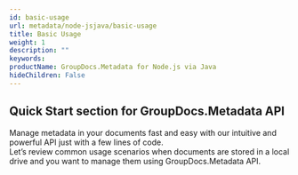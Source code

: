 ```yaml
---
id: basic-usage
url: metadata/node-jsjava/basic-usage
title: Basic Usage
weight: 1
description: ""
keywords: 
productName: GroupDocs.Metadata for Node.js via Java
hideChildren: False
---
```

## Quick Start section for GroupDocs.Metadata API

Manage metadata in your documents fast and easy with our intuitive and powerful API just with a few lines of code.  
Let’s review common usage scenarios when documents are stored in a local drive and you want to manage them using GroupDocs.Metadata API.
